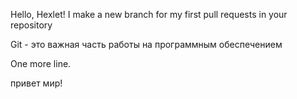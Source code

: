 Hello, Hexlet!
I make a new branch for my first pull requests in your repository

Git - это важная часть работы на программным обеспечением

One more line.

привет мир!
